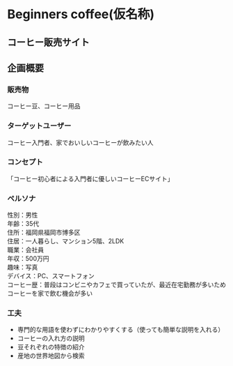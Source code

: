 # Beginners coffee(仮名称)

## コーヒー販売サイト
## 企画概要
### 販売物
コーヒー豆、コーヒー用品

### ターゲットユーザー
コーヒー入門者、家でおいしいコーヒーが飲みたい人


### コンセプト
「コーヒー初心者による入門者に優しいコーヒーECサイト」

### ペルソナ
性別：男性<br>
年齢：35代<br>
住所：福岡県福岡市博多区<br>
住居：一人暮らし、マンション5階、2LDK<br>
職業：会社員<br>
年収：500万円<br>
趣味：写真<br>
デバイス：PC、スマートフォン<br>
コーヒー歴：普段はコンビニやカフェで買っていたが、最近在宅勤務が多いためコーヒーを家で飲む機会が多い

### 工夫
* 専門的な用語を使わずにわかりやすくする（使っても簡単な説明を入れる）
* コーヒーの入れ方の説明
* 豆それぞれの特徴の紹介
* 産地の世界地図から検索
